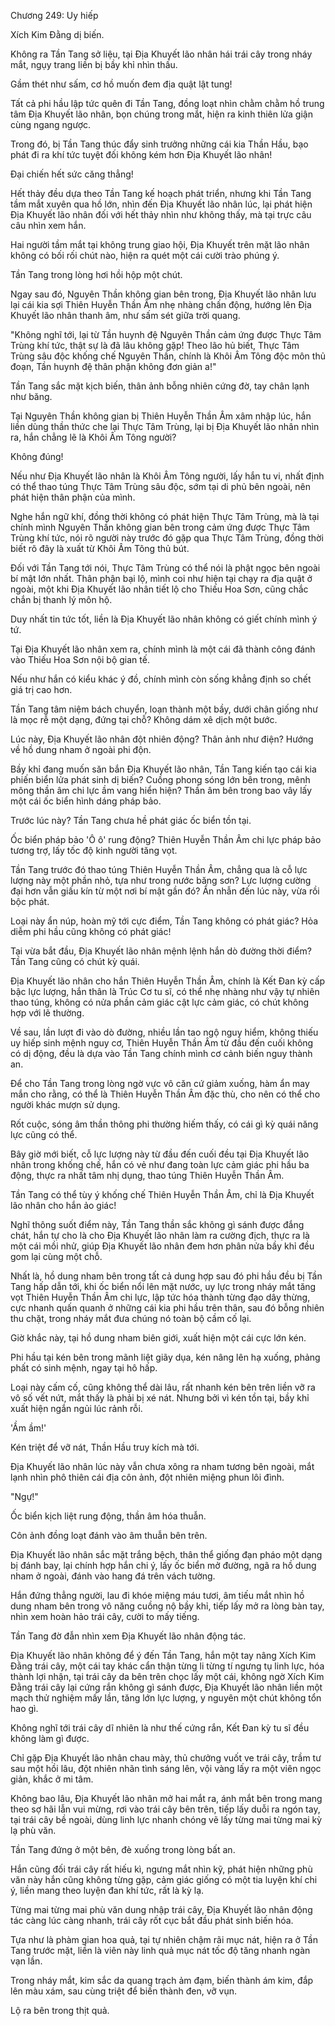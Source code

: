 




Chương 249: Uy hiếp


Xích Kim Đằng dị biến.

Không ra Tần Tang sở liệu, tại Địa Khuyết lão nhân hái trái cây trong nháy mắt, ngụy trang liền bị bầy khỉ nhìn thấu.

Gầm thét như sấm, cơ hồ muốn đem địa quật lật tung!

Tất cả phi hầu lập tức quên đi Tần Tang, đồng loạt nhìn chằm chằm hồ trung tâm Địa Khuyết lão nhân, bọn chúng trong mắt, hiện ra kinh thiên lửa giận cùng ngang ngược.

Trong đó, bị Tần Tang thúc đẩy sinh trưởng những cái kia Thần Hầu, bạo phát đi ra khí tức tuyệt đối không kém hơn Địa Khuyết lão nhân!

Đại chiến hết sức căng thẳng!

Hết thảy đều dựa theo Tần Tang kế hoạch phát triển, nhưng khi Tần Tang tầm mắt xuyên qua hồ lớn, nhìn đến Địa Khuyết lão nhân lúc, lại phát hiện Địa Khuyết lão nhân đối với hết thảy nhìn như không thấy, mà tại trực câu câu nhìn xem hắn.

Hai người tầm mắt tại không trung giao hội, Địa Khuyết trên mặt lão nhân không có bối rối chút nào, hiện ra quét một cái cười trào phúng ý.

Tần Tang trong lòng hơi hồi hộp một chút.

Ngay sau đó, Nguyên Thần không gian bên trong, Địa Khuyết lão nhân lưu lại cái kia sợi Thiên Huyễn Thần Âm nhẹ nhàng chấn động, hướng lên Địa Khuyết lão nhân thanh âm, như sấm sét giữa trời quang.

"Không nghĩ tới, lại từ Tần huynh đệ Nguyên Thần cảm ứng được Thực Tâm Trùng khí tức, thật sự là đã lâu không gặp! Theo lão hủ biết, Thực Tâm Trùng sâu độc khống chế Nguyên Thần, chính là Khôi Âm Tông độc môn thủ đoạn, Tần huynh đệ thân phận không đơn giản a!"

Tần Tang sắc mặt kịch biến, thân ảnh bỗng nhiên cứng đờ, tay chân lạnh như băng.

Tại Nguyên Thần không gian bị Thiên Huyễn Thần Âm xâm nhập lúc, hắn liền dùng thần thức che lại Thực Tâm Trùng, lại bị Địa Khuyết lão nhân nhìn ra, hắn chẳng lẽ là Khôi Âm Tông người?

Không đúng!

Nếu như Địa Khuyết lão nhân là Khôi Âm Tông người, lấy hắn tu vi, nhất định có thể thao túng Thực Tâm Trùng sâu độc, sớm tại di phủ bên ngoài, nên phát hiện thân phận của mình.

Nghe hắn ngữ khí, đồng thời không có phát hiện Thực Tâm Trùng, mà là tại chính mình Nguyên Thần không gian bên trong cảm ứng được Thực Tâm Trùng khí tức, nói rõ người này trước đó gặp qua Thực Tâm Trùng, đồng thời biết rõ đây là xuất từ Khôi Âm Tông thủ bút.

Đối với Tần Tang tới nói, Thực Tâm Trùng có thể nói là phật ngọc bên ngoài bí mật lớn nhất. Thân phận bại lộ, mình coi như hiện tại chạy ra địa quật ở ngoài, một khi Địa Khuyết lão nhân tiết lộ cho Thiếu Hoa Sơn, cũng chắc chắn bị thanh lý môn hộ.

Duy nhất tin tức tốt, liền là Địa Khuyết lão nhân không có giết chính mình ý tứ.

Tại Địa Khuyết lão nhân xem ra, chính mình là một cái đã thành công đánh vào Thiếu Hoa Sơn nội bộ gian tế.

Nếu như hắn có kiểu khác ý đồ, chính mình còn sống khẳng định so chết giá trị cao hơn.

Tần Tang tâm niệm bách chuyển, loạn thành một bầy, dưới chân giống như là mọc rễ một dạng, đứng tại chỗ? Không dám xê dịch một bước.

Lúc này, Địa Khuyết lão nhân đột nhiên động? Thân ảnh như điện? Hướng về hồ dung nham ở ngoài phi độn.

Bầy khỉ đang muốn săn bắn Địa Khuyết lão nhân, Tần Tang kiến tạo cái kia phiến biển lửa phát sinh dị biến? Cuồng phong sóng lớn bên trong, mênh mông thần âm chi lực ầm vang hiển hiện? Thần âm bên trong bao vây lấy một cái ốc biển hình dáng pháp bảo.

Trước lúc này? Tần Tang chưa hề phát giác ốc biển tồn tại.

Ốc biển pháp bảo 'Ô ô' rung động? Thiên Huyễn Thần Âm chi lực pháp bảo tương trợ, lấy tốc độ kinh người tăng vọt.

Tần Tang trước đó thao túng Thiên Huyễn Thần Âm, chẳng qua là cỗ lực lượng này một phần nhỏ, tựa như trong nước băng sơn? Lực lượng cường đại hơn vẫn giấu kín từ một nơi bí mật gần đó? Ẩn nhẫn đến lúc này, vừa rồi bộc phát.

Loại này ẩn núp, hoàn mỹ tới cực điểm, Tần Tang không có phát giác? Hỏa diễm phi hầu cũng không có phát giác!

Tại vừa bắt đầu, Địa Khuyết lão nhân mệnh lệnh hắn dò đường thời điểm? Tần Tang cũng có chút kỳ quái.

Địa Khuyết lão nhân cho hắn Thiên Huyễn Thần Âm, chính là Kết Đan kỳ cấp bậc lực lượng, hắn thân là Trúc Cơ tu sĩ, có thể nhẹ nhàng như vậy tự nhiên thao túng, không có nửa phần cảm giác cật lực cảm giác, có chút không hợp với lẽ thường.

Về sau, lần lượt đi vào dò đường, nhiều lần tao ngộ nguy hiểm, không thiếu uy hiếp sinh mệnh nguy cơ, Thiên Huyễn Thần Âm từ đầu đến cuối không có dị động, đều là dựa vào Tần Tang chính mình cơ cảnh biến nguy thành an.

Để cho Tần Tang trong lòng ngờ vực vô căn cứ giảm xuống, hàm ẩn may mắn cho rằng, có thể là Thiên Huyễn Thần Âm đặc thù, cho nên có thể cho người khác mượn sử dụng.

Rốt cuộc, sóng âm thần thông phi thường hiếm thấy, có cái gì kỳ quái năng lực cũng có thể.

Bây giờ mới biết, cỗ lực lượng này từ đầu đến cuối đều tại Địa Khuyết lão nhân trong khống chế, hắn có vẻ như đang toàn lực cảm giác phi hầu ba động, thực ra nhất tâm nhị dụng, thao túng Thiên Huyễn Thần Âm.

Tần Tang có thể tùy ý khống chế Thiên Huyễn Thần Âm, chỉ là Địa Khuyết lão nhân cho hắn ảo giác!

Nghĩ thông suốt điểm này, Tần Tang thần sắc không gì sánh được đắng chát, hắn tự cho là cho Địa Khuyết lão nhân làm ra cường địch, thực ra là một cái mồi nhử, giúp Địa Khuyết lão nhân đem hơn phân nửa bầy khỉ đều gom lại cùng một chỗ.

Nhất là, hồ dung nham bên trong tất cả dung hợp sau đó phi hầu đều bị Tần Tang hấp dẫn tới, khi ốc biển nổi lên mặt nước, uy lực trong nháy mắt tăng vọt Thiên Huyễn Thần Âm chi lực, lập tức hóa thành từng đạo dây thừng, cực nhanh quấn quanh ở những cái kia phi hầu trên thân, sau đó bỗng nhiên thu chặt, trong nháy mắt đưa chúng nó toàn bộ cầm cố lại.

Giờ khắc này, tại hồ dung nham biên giới, xuất hiện một cái cực lớn kén.

Phi hầu tại kén bên trong mãnh liệt giãy dụa, kén nâng lên hạ xuống, phảng phất có sinh mệnh, ngay tại hô hấp.

Loại này cấm cố, cũng không thể dài lâu, rất nhanh kén bên trên liền vỡ ra vô số vết nứt, mắt thấy là phải bị xé nát. Nhưng bởi vì kén tồn tại, bầy khỉ xuất hiện ngắn ngủi lúc rảnh rỗi.

'Ầm ầm!'

Kén triệt để vỡ nát, Thần Hầu truy kích mà tới.

Địa Khuyết lão nhân lúc này vẫn chưa xông ra nham tương bên ngoài, mắt lạnh nhìn phô thiên cái địa côn ảnh, đột nhiên miệng phun lôi đình.

"Ngự!"

Ốc biển kịch liệt rung động, thần âm hóa thuẫn.

Côn ảnh đồng loạt đánh vào âm thuẫn bên trên.

Địa Khuyết lão nhân sắc mặt trắng bệch, thân thể giống đạn pháo một dạng bị đánh bay, lại chính hợp hắn chi ý, lấy ốc biển mở đường, ngã ra hồ dung nham ở ngoài, đánh vào hang đá trên vách tường.

Hắn đứng thẳng người, lau đi khóe miệng máu tươi, âm tiếu mắt nhìn hồ dung nham bên trong vô năng cuồng nộ bầy khỉ, tiếp lấy mở ra lòng bàn tay, nhìn xem hoàn hảo trái cây, cười to mấy tiếng.

Tần Tang đờ đẫn nhìn xem Địa Khuyết lão nhân động tác.

Địa Khuyết lão nhân không để ý đến Tần Tang, hắn một tay nâng Xích Kim Đằng trái cây, một cái tay khác cẩn thận từng li từng tí ngưng tụ linh lực, hóa thành lợi nhận, tại trái cây da bên trên chọc lấy một cái, không ngờ Xích Kim Đằng trái cây lại cứng rắn không gì sánh được, Địa Khuyết lão nhân liền một mạch thử nghiệm mấy lần, tăng lớn lực lượng, y nguyên một chút không tổn hao gì.

Không nghĩ tới trái cây dĩ nhiên là như thế cứng rắn, Kết Đan kỳ tu sĩ đều không làm gì được.

Chỉ gặp Địa Khuyết lão nhân chau mày, thủ chưởng vuốt ve trái cây, trầm tư sau một hồi lâu, đột nhiên nhãn tình sáng lên, vội vàng lấy ra một viên ngọc giản, khắc ở mi tâm.

Không bao lâu, Địa Khuyết lão nhân mở hai mắt ra, ánh mắt bên trong mang theo sợ hãi lẫn vui mừng, rơi vào trái cây bên trên, tiếp lấy duỗi ra ngón tay, tại trái cây bề ngoài, dùng linh lực nhanh chóng vẽ lấy từng mai từng mai kỳ lạ phù văn.

Tần Tang đứng ở một bên, đè xuống trong lòng bất an.

Hắn cũng đối trái cây rất hiếu kì, ngưng mắt nhìn kỹ, phát hiện những phù văn này hắn cũng không từng gặp, cảm giác giống có một tia luyện khí chi ý, liền mang theo luyện đan khí tức, rất là kỳ lạ.

Từng mai từng mai phù văn dung nhập trái cây, Địa Khuyết lão nhân động tác càng lúc càng nhanh, trái cây rốt cục bắt đầu phát sinh biến hóa.

Tựa như là phàm gian hoa quả, tại tự nhiên chậm rãi mục nát, hiện ra ở Tần Tang trước mặt, liền là viên này linh quả mục nát tốc độ tăng nhanh ngàn vạn lần.

Trong nháy mắt, kim sắc da quang trạch ảm đạm, biến thành ám kim, đắp lên màu xám, sau cùng triệt để biến thành đen, vỡ vụn.

Lộ ra bên trong thịt quả.




